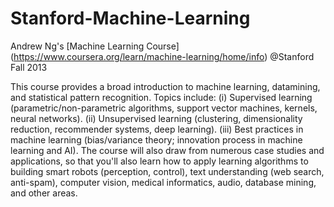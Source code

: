 # Stanford-Machine-Learning
Andrew Ng's [Machine Learning Course] (https://www.coursera.org/learn/machine-learning/home/info) @Stanford Fall 2013

This course provides a broad introduction to machine learning, datamining, and statistical pattern recognition. Topics include: (i) Supervised learning (parametric/non-parametric algorithms, support vector machines, kernels, neural networks). (ii) Unsupervised learning (clustering, dimensionality reduction, recommender systems, deep learning). (iii) Best practices in machine learning (bias/variance theory; innovation process in machine learning and AI). The course will also draw from numerous case studies and applications, so that you'll also learn how to apply learning algorithms to building smart robots (perception, control), text understanding (web search, anti-spam), computer vision, medical informatics, audio, database mining, and other areas.


[](https://www.coursera.org/maestro/api/certificate/get_certificate?course_id=971489)
